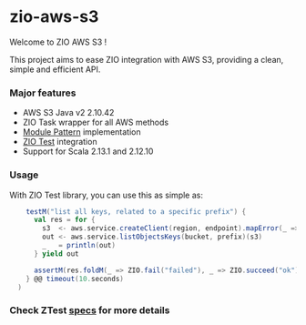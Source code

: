 # zio-aws-s3

Welcome to ZIO AWS S3 !

This project aims to ease ZIO integration with AWS S3, providing a clean, simple and efficient API.

### Major features
* AWS S3 Java v2 2.10.42
* ZIO Task wrapper for all AWS methods 
* [Module Pattern](https://zio.dev/docs/howto/howto_use_module_pattern) implementation 
* [ZIO Test](https://zio.dev/docs/howto/howto_test_effects) integration
* Support for Scala 2.13.1 and 2.12.10

### Usage
With ZIO Test library, you can use this as simple as:
```scala
    testM("list all keys, related to a specific prefix") {      
      val res = for {
        s3  <- aws.service.createClient(region, endpoint).mapError(_ => new IOException("S3 client creation failed"))
        out <- aws.service.listObjectsKeys(bucket, prefix)(s3)
        _   = println(out)
      } yield out

      assertM(res.foldM(_ => ZIO.fail("failed"), _ => ZIO.succeed("ok")), equalTo("ok"))
    } @@ timeout(10.seconds)
  )
  ```
  
  ### Check ZTest [specs](https://github.com/Neurodyne/zio-aws-s3/blob/master/src/test/scala/BaseSpec.scala) for more details
  
